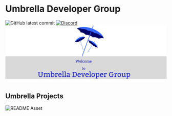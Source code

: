 # Umbrella Developer Group
![GitHub latest commit](https://img.shields.io/github/last-commit/Umbrella-Developer-Group/.github)
[![Discord](https://badgen.net/badge/icon/discord?icon=discord&label)](https://discord.gg/j29BAvDb)
![Umbrella Title](https://github.com/Umbrella-Developer-Group/.github/blob/49e7e8da109ea13c17d36ce128d43d66f227653e/Umbrella%20Logo(1).png)

## Umbrella Projects

![README Asset](https://user-images.githubusercontent.com/67549402/202044385-83d006f9-16b9-4599-9ef0-591de459fd94.png)
